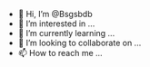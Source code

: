 - 👋 Hi, I’m @Bsgsbdb
- 👀 I’m interested in ...
- 🌱 I’m currently learning ...
- 💞️ I’m looking to collaborate on ...
- 📫 How to reach me ...

<!---
Bsgsbdb/Bsgsbdb is a ✨ special ✨ repository because its `README.md` (this file) appears on your GitHub profile.
You can click the Preview link to take a look at your changes.
--->
